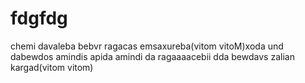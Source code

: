 # fdgfdg
chemi davaleba bebvr ragacas emsaxureba(vitom vitoM)xoda und dabewdos amindis apida amindi da ragaaaacebii dda bewdavs zalian kargad(vitom vitom)
